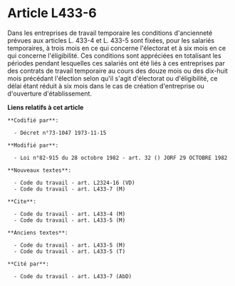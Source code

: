 # Article L433-6

Dans les entreprises de travail temporaire les conditions d'ancienneté prévues aux articles L. 433-4 et L. 433-5 sont fixées,
pour les salariés temporaires, à trois mois en ce qui concerne l'électorat et à six mois en ce qui concerne l'éligibilité.
Ces conditions sont appréciées en totalisant les périodes pendant lesquelles ces salariés ont été liés à ces entreprises par
des contrats de travail temporaire au cours des douze mois ou des dix-huit mois précédant l'élection selon qu'il s'agit
d'électorat ou d'éligibilité, ce délai étant réduit à six mois dans le cas de création d'entreprise ou d'ouverture
d'établissement.

**Liens relatifs à cet article**

	**Codifié par**:

	  - Décret n°73-1047 1973-11-15

	**Modifié par**:

	  - Loi n°82-915 du 28 octobre 1982 - art. 32 () JORF 29 OCTOBRE 1982

	**Nouveaux textes**:

	  - Code du travail - art. L2324-16 (VD)
	  - Code du travail - art. L433-7 (M)

	**Cite**:

	  - Code du travail - art. L433-4 (M)
	  - Code du travail - art. L433-5 (M)

	**Anciens textes**:

	  - Code du travail - art. L433-5 (M)
	  - Code du travail - art. L433-5 (T)

	**Cité par**:

	  - Code du travail - art. L433-7 (AbD)
